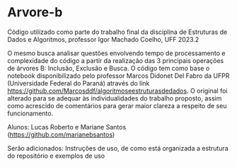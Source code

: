 # Arvore-b
Código utilizado como parte do trabalho final da disciplina de Estruturas de Dados e Algoritmos, professor Igor Machado Coelho, UFF 2023.2

O mesmo busca analisar questões envolvendo tempo de processamento e complexidade do código a partir da realização das 3 principais operações de árvores B: Inclusão, Exclusão e Busca. O código tem como base o notebook disponibilizado pelo professor Marcos Didonet Del Fabro da UFPR (Universidade Federal do Paraná) através do link https://github.com/Marcosddf/algoritmoseestruturasdedados. O original foi alterado para se adequar às individualidades do trabalho proposto, assim como acrescido de comentários para gerar maior clareza a respeito de seu funcionamento.

Alunos: Lucas Roberto e Mariane Santos (https://github.com/marianebsantos)

Serão adicionados: Instruções de uso, de como está organizada a estrutura do repositório e exemplos de uso
